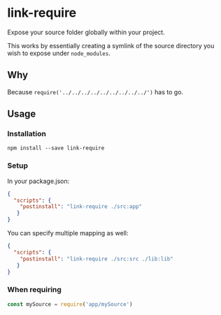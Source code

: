 link-require
============

Expose your source folder globally within your project.

This works by essentially creating a symlink of the
source directory you wish to expose under `node_modules`.

Why
---

Because `require('../../../../../../../../../')` has to go.

Usage
-----

### Installation

```shell
npm install --save link-require
```

### Setup

In your package.json:

```json
{
  "scripts": {
    "postinstall": "link-require ./src:app"
   }
}
```

You can specify multiple mapping as well:

```json
{
  "scripts": {
    "postinstall": "link-require ./src:src ./lib:lib"
   }
}
```

### When requiring

```javascript
const mySource = require('app/mySource')
```
